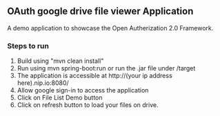 ## OAuth google drive file viewer Application

A demo application to showcase the Open Autherization 2.0 Framework.

### Steps to run
1. Build using "mvn clean install"
2. Run using mvn spring-boot:run or run the .jar file under /target
3. The application is accessible at http://(your ip address here).nip.io:8080/
4. Allow google sign-in to access the application
5. Click on File List Demo button
6. Click on refresh button to load your files on drive.
